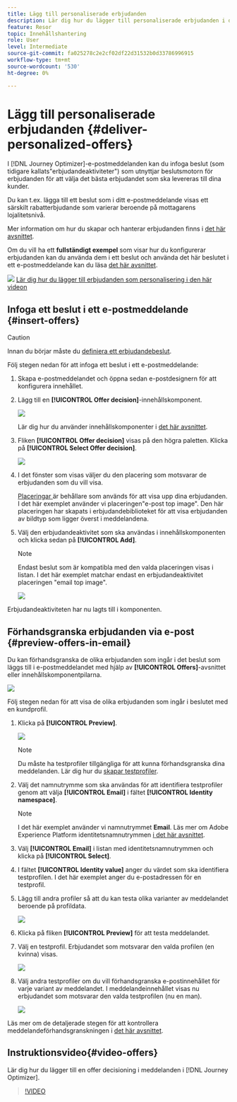 ```yaml
---
title: Lägg till personaliserade erbjudanden
description: Lär dig hur du lägger till personaliserade erbjudanden i dina meddelanden
feature: Resor
topic: Innehållshantering
role: User
level: Intermediate
source-git-commit: fa025278c2e2cf02df22d31532b0d33786996915
workflow-type: tm+mt
source-wordcount: '530'
ht-degree: 0%

---
```


# Lägg till personaliserade erbjudanden {#deliver-personalized-offers}

I [!DNL Journey Optimizer]-e-postmeddelanden kan du infoga beslut (som tidigare kallats&quot;erbjudandeaktiviteter&quot;) som utnyttjar beslutsmotorn för erbjudanden för att välja det bästa erbjudandet som ska levereras till dina kunder.

Du kan t.ex. lägga till ett beslut som i ditt e-postmeddelande visas ett särskilt rabatterbjudande som varierar beroende på mottagarens lojalitetsnivå.

Mer information om hur du skapar och hanterar erbjudanden finns i [det här avsnittet](offers/get-started/starting-offer-decisioning.md).

Om du vill ha ett **fullständigt exempel** som visar hur du konfigurerar erbjudanden kan du använda dem i ett beslut och använda det här beslutet i ett e-postmeddelande kan du läsa [det här avsnittet](offers/offers-e2e.md#insert-decision-in-email).

![](assets/do-not-localize/how-to-video.png) [Lär dig hur du lägger till erbjudanden som personalisering i den här videon](#video-offers)

## Infoga ett beslut i ett e-postmeddelande {#insert-offers}

>[!CAUTION]
>
>Innan du börjar måste du [definiera ett erbjudandebeslut](offers/offer-activities/create-offer-activities.md).

Följ stegen nedan för att infoga ett beslut i ett e-postmeddelande:

1. Skapa e-postmeddelandet och öppna sedan e-postdesignern för att konfigurera innehållet.

1. Lägg till en **[!UICONTROL Offer decision]**-innehållskomponent.

   ![](assets/deliver-offer-component.png)

   Lär dig hur du använder innehållskomponenter i [det här avsnittet](content-components.md).

1. Fliken **[!UICONTROL Offer decision]** visas på den högra paletten. Klicka på **[!UICONTROL Select Offer decision]**.

   ![](assets/deliver-offer-tab.png)

1. I det fönster som visas väljer du den placering som motsvarar de erbjudanden som du vill visa.

   [Placeringar ](offers/offer-library/creating-placements.md) är behållare som används för att visa upp dina erbjudanden. I det här exemplet använder vi placeringen&quot;e-post top image&quot;. Den här placeringen har skapats i erbjudandebiblioteket för att visa erbjudanden av bildtyp som ligger överst i meddelandena.

1. Välj den erbjudandeaktivitet som ska användas i innehållskomponenten och klicka sedan på **[!UICONTROL Add]**.

   >[!NOTE]
   >
   >Endast beslut som är kompatibla med den valda placeringen visas i listan. I det här exemplet matchar endast en erbjudandeaktivitet placeringen &quot;email top image&quot;.

   ![](assets/deliver-offer-placement.png)

Erbjudandeaktiviteten har nu lagts till i komponenten.


## Förhandsgranska erbjudanden via e-post {#preview-offers-in-email}

Du kan förhandsgranska de olika erbjudanden som ingår i det beslut som läggs till i e-postmeddelandet med hjälp av **[!UICONTROL Offers]**-avsnittet eller innehållskomponentpilarna.

![](assets/deliver-offer-preview.png)

Följ stegen nedan för att visa de olika erbjudanden som ingår i beslutet med en kundprofil.

1. Klicka på **[!UICONTROL Preview]**.

   ![](assets/deliver-offer-preview-button.png)

   >[!NOTE]
   >
   >Du måste ha testprofiler tillgängliga för att kunna förhandsgranska dina meddelanden. Lär dig hur du [skapar testprofiler](building-journeys/creating-test-profiles.md).

1. Välj det namnutrymme som ska användas för att identifiera testprofiler genom att välja **[!UICONTROL Email]** i fältet **[!UICONTROL Identity namespace]**.

   >[!NOTE]
   >
   >I det här exemplet använder vi namnutrymmet **Email**. Läs mer om Adobe Experience Platform identitetsnamnutrymmen [i det här avsnittet](https://experienceleague.adobe.com/docs/experience-platform/identity/namespaces.html?lang=en#getting-started).

1. Välj **[!UICONTROL Email]** i listan med identitetsnamnutrymmen och klicka på **[!UICONTROL Select]**.

1. I fältet **[!UICONTROL Identity value]** anger du värdet som ska identifiera testprofilen. I det här exemplet anger du e-postadressen för en testprofil.

   <!--For example enter smith@adobe.com and click the **[!UICONTROL Add profile]** button.-->

1. Lägg till andra profiler så att du kan testa olika varianter av meddelandet beroende på profildata.

   ![](assets/deliver-offer-test-profiles.png)

1. Klicka på fliken **[!UICONTROL Preview]** för att testa meddelandet.

1. Välj en testprofil. Erbjudandet som motsvarar den valda profilen (en kvinna) visas.

   ![](assets/deliver-offer-test-profile-female-preview.png)

1. Välj andra testprofiler om du vill förhandsgranska e-postinnehållet för varje variant av meddelandet. I meddelandeinnehållet visas nu erbjudandet som motsvarar den valda testprofilen (nu en man).

   ![](assets/deliver-offer-test-profile-male-preview.png)

Läs mer om de detaljerade stegen för att kontrollera meddelandeförhandsgranskningen i [det här avsnittet](#preview-your-messages).

## Instruktionsvideo{#video-offers}

Lär dig hur du lägger till en offer decisioning i meddelanden i [!DNL Journey Optimizer].

>[!VIDEO](https://video.tv.adobe.com/v/334088?quality=12)
